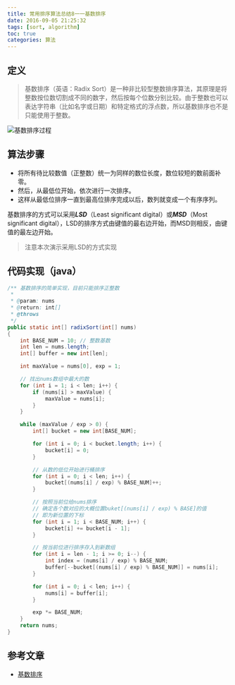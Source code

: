 ```yaml
---
title: 常用排序算法总结8一一基数排序
date: 2016-09-05 21:25:32
tags: [sort, algorithm]
toc: true
categories: 算法
---
```


## 定义

> 基数排序（英语：Radix Sort）是一种非比较型整数排序算法，其原理是将整数按位数切割成不同的数字，然后按每个位数分别比较。由于整数也可以表达字符串（比如名字或日期）和特定格式的浮点数，所以基数排序也不是只能使用于整数。

![基数排序过程](http://7xsd89.com1.z0.glb.clouddn.com/sort_radix.jpg)

<!--more-->

## 算法步骤

- 将所有待比较数值（正整数）统一为同样的数位长度，数位较短的数前面补零。
- 然后，从最低位开始，依次进行一次排序。
- 这样从最低位排序一直到最高位排序完成以后，数列就变成一个有序序列。

基数排序的方式可以采用***LSD***（Least significant digital）或***MSD***（Most significant digital），LSD的排序方式由键值的最右边开始，而MSD则相反，由键值的最左边开始。

> 注意本次演示采用LSD的方式实现

## 代码实现（java）

``` java
/** 基数排序的简单实现，目前只能排序正整数
 *
 * @param: nums
 * @return: int[]
 * @throws
 */
public static int[] radixSort(int[] nums)
{
    int BASE_NUM = 10; // 整数基数
    int len = nums.length;
    int[] buffer = new int[len];

    int maxValue = nums[0], exp = 1;

    // 找出nums数组中最大的数
    for (int i = 1; i < len; i++) {
        if (nums[i] > maxValue) {
            maxValue = nums[i];
        }
    }

    while (maxValue / exp > 0) {
        int[] bucket = new int[BASE_NUM];

        for (int i = 0; i < bucket.length; i++) {
            bucket[i] = 0;
        }

        // 从数的低位开始进行桶排序
        for (int i = 0; i < len; i++) {
            bucket[(nums[i] / exp) % BASE_NUM]++;
        }

        // 按照当前位给nums排序
        // 确定各个数对应的大概位置buket[(nums[i] / exp) % BASE]的值
        // 即为新位置的下标
        for (int i = 1; i < BASE_NUM; i++) {
            bucket[i] += bucket[i - 1];
        }

        // 按当前位进行排序存入到新数组
        for (int i = len - 1; i >= 0; i--) {
            int index = (nums[i] / exp) % BASE_NUM;
            buffer[--bucket[(nums[i] / exp) % BASE_NUM]] = nums[i];
        }

        for (int i = 0; i < len; i++) {
            nums[i] = buffer[i];
        }

        exp *= BASE_NUM;
    }
    return nums;
}
```

## 参考文章

- [基数排序](https://wikipedia.org/wiki/%E5%9F%BA%E6%95%B0%E6%8E%92%E5%BA%8F#C)
